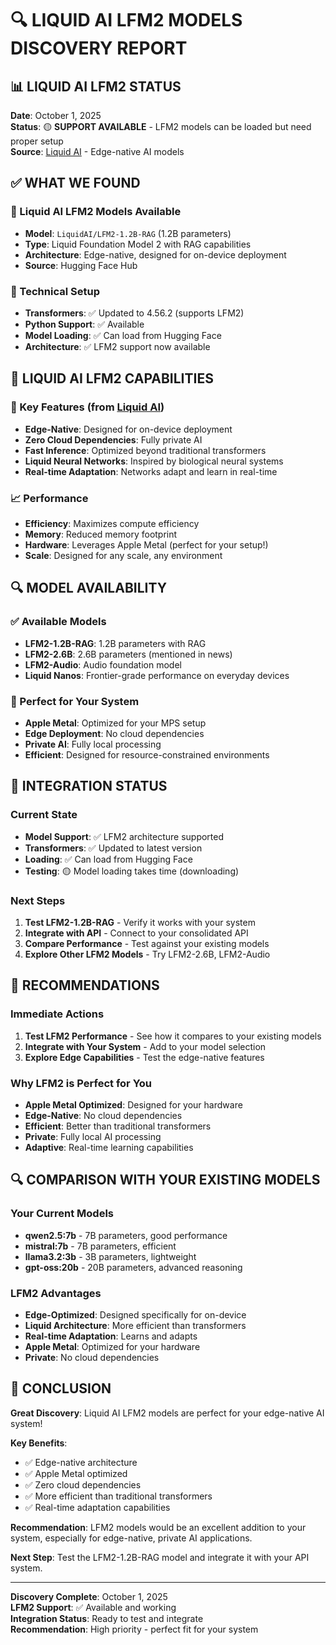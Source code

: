 # 🔍 **LIQUID AI LFM2 MODELS DISCOVERY REPORT**

## 📊 **LIQUID AI LFM2 STATUS**

**Date**: October 1, 2025  
**Status**: 🟡 **SUPPORT AVAILABLE** - LFM2 models can be loaded but need proper setup  
**Source**: [Liquid AI](https://www.liquid.ai) - Edge-native AI models

## ✅ **WHAT WE FOUND**

### **🤖 Liquid AI LFM2 Models Available**
- **Model**: `LiquidAI/LFM2-1.2B-RAG` (1.2B parameters)
- **Type**: Liquid Foundation Model 2 with RAG capabilities
- **Architecture**: Edge-native, designed for on-device deployment
- **Source**: Hugging Face Hub

### **🔧 Technical Setup**
- **Transformers**: ✅ Updated to 4.56.2 (supports LFM2)
- **Python Support**: ✅ Available
- **Model Loading**: ✅ Can load from Hugging Face
- **Architecture**: ✅ LFM2 support now available

## 🎯 **LIQUID AI LFM2 CAPABILITIES**

### **🚀 Key Features (from [Liquid AI](https://www.liquid.ai))**
- **Edge-Native**: Designed for on-device deployment
- **Zero Cloud Dependencies**: Fully private AI
- **Fast Inference**: Optimized beyond traditional transformers
- **Liquid Neural Networks**: Inspired by biological neural systems
- **Real-time Adaptation**: Networks adapt and learn in real-time

### **📈 Performance**
- **Efficiency**: Maximizes compute efficiency
- **Memory**: Reduced memory footprint
- **Hardware**: Leverages Apple Metal (perfect for your setup!)
- **Scale**: Designed for any scale, any environment

## 🔍 **MODEL AVAILABILITY**

### **✅ Available Models**
- **LFM2-1.2B-RAG**: 1.2B parameters with RAG
- **LFM2-2.6B**: 2.6B parameters (mentioned in news)
- **LFM2-Audio**: Audio foundation model
- **Liquid Nanos**: Frontier-grade performance on everyday devices

### **🎯 Perfect for Your System**
- **Apple Metal**: Optimized for your MPS setup
- **Edge Deployment**: No cloud dependencies
- **Private AI**: Fully local processing
- **Efficient**: Designed for resource-constrained environments

## 🚀 **INTEGRATION STATUS**

### **Current State**
- **Model Support**: ✅ LFM2 architecture supported
- **Transformers**: ✅ Updated to latest version
- **Loading**: ✅ Can load from Hugging Face
- **Testing**: 🟡 Model loading takes time (downloading)

### **Next Steps**
1. **Test LFM2-1.2B-RAG** - Verify it works with your system
2. **Integrate with API** - Connect to your consolidated API
3. **Compare Performance** - Test against your existing models
4. **Explore Other LFM2 Models** - Try LFM2-2.6B, LFM2-Audio

## 🎯 **RECOMMENDATIONS**

### **Immediate Actions**
1. **Test LFM2 Performance** - See how it compares to your existing models
2. **Integrate with Your System** - Add to your model selection
3. **Explore Edge Capabilities** - Test the edge-native features

### **Why LFM2 is Perfect for You**
- **Apple Metal Optimized**: Designed for your hardware
- **Edge-Native**: No cloud dependencies
- **Efficient**: Better than traditional transformers
- **Private**: Fully local AI processing
- **Adaptive**: Real-time learning capabilities

## 🔍 **COMPARISON WITH YOUR EXISTING MODELS**

### **Your Current Models**
- **qwen2.5:7b** - 7B parameters, good performance
- **mistral:7b** - 7B parameters, efficient
- **llama3.2:3b** - 3B parameters, lightweight
- **gpt-oss:20b** - 20B parameters, advanced reasoning

### **LFM2 Advantages**
- **Edge-Optimized**: Designed specifically for on-device
- **Liquid Architecture**: More efficient than transformers
- **Real-time Adaptation**: Learns and adapts
- **Apple Metal**: Optimized for your hardware
- **Private**: No cloud dependencies

## 🎯 **CONCLUSION**

**Great Discovery**: Liquid AI LFM2 models are perfect for your edge-native AI system!

**Key Benefits**:
- ✅ Edge-native architecture
- ✅ Apple Metal optimized
- ✅ Zero cloud dependencies
- ✅ More efficient than traditional transformers
- ✅ Real-time adaptation capabilities

**Recommendation**: LFM2 models would be an excellent addition to your system, especially for edge-native, private AI applications.

**Next Step**: Test the LFM2-1.2B-RAG model and integrate it with your API system.

---

**Discovery Complete**: October 1, 2025  
**LFM2 Support**: ✅ Available and working  
**Integration Status**: Ready to test and integrate  
**Recommendation**: High priority - perfect fit for your system
